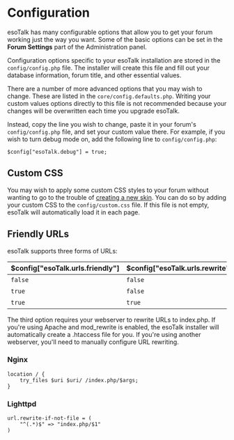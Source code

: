 # Configuration

esoTalk has many configurable options that allow you to get your forum working just the way you want. Some of the basic options can be set in the **Forum Settings** part of the Administration panel.

Configuration options specific to your esoTalk installation are stored in the `config/config.php` file. The installer will create this file and fill out your database information, forum title, and other essential values.

There are a number of more advanced options that you may wish to change. These are listed in the `core/config.defaults.php`. Writing your custom values options directly to this file is not recommended because your changes will be overwritten each time you upgrade esoTalk.

Instead, copy the line you wish to change, paste it in your forum's `config/config.php` file, and set your custom value there. For example, if you wish to turn debug mode on, add the following line to `config/config.php`:

	$config["esoTalk.debug"] = true;

## Custom CSS

You may wish to apply some custom CSS styles to your forum without wanting to go to the trouble of [creating a new skin](/docs/skins). You can do so by adding your custom CSS to the `config/custom.css` file. If this file is not empty, esoTalk will automatically load it in each page.

## Friendly URLs

esoTalk supports three forms of URLs:

| $config["esoTalk.urls.friendly"] | $config["esoTalk.urls.rewrite"] | URL format |
| --- | --- | --- |
| `false` | `false` | forum.com/?p=member/123 |
| `true` | `false` | forum.com/index.php/member/123 |
| `true` | `true` | forum.com/member/123 |

The third option requires your webserver to rewrite URLs to index.php. If you're using Apache and mod_rewrite is enabled, the esoTalk installer will automatically create a .htaccess file for you. If you're using another webserver, you'll need to manually configure URL rewriting.

### Nginx

	location / {
		try_files $uri $uri/ /index.php/$args;
	}
	
### Lighttpd

	url.rewrite-if-not-file = (
		"^(.*)$" => "index.php/$1"
	)